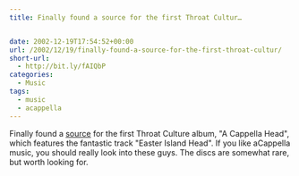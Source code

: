 ```yaml
---
title: Finally found a source for the first Throat Cultur…


date: 2002-12-19T17:54:52+00:00
url: /2002/12/19/finally-found-a-source-for-the-first-throat-cultur/
short-url:
  - http://bit.ly/fAIQbP
categories:
  - Music
tags:
  - music
  - acappella
---
```

Finally found a <a href="http://www.singers.com/contemp/throatculture.html">source</a> for the first Throat Culture album, "A Cappella Head", which features the fantastic track "Easter Island Head". If you like aCappella music, you should really look into these guys. The discs are somewhat rare, but worth looking for.